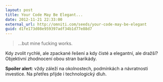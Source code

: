 ```yaml
---
layout: post
title: Your Code May Be Elegant...
date: 2012-11-21 22:33:00
external_url: http://omniti.com/seeds/your-code-may-be-elegant
guid: d1fe173d08e959397adf34b1d77e88d7
---
```


> ...but mine fucking works.

Kdy zvolit rychlé, ale zpackané řešení a kdy čisté a elegantní, ale dražší? Objektivní zhodnocení obou stran barikády.

**Spoiler alert**: vždy záleží na okolnostech, podmínkách a návratnosti investice. Na přetřes přijde i technologický dluh.
